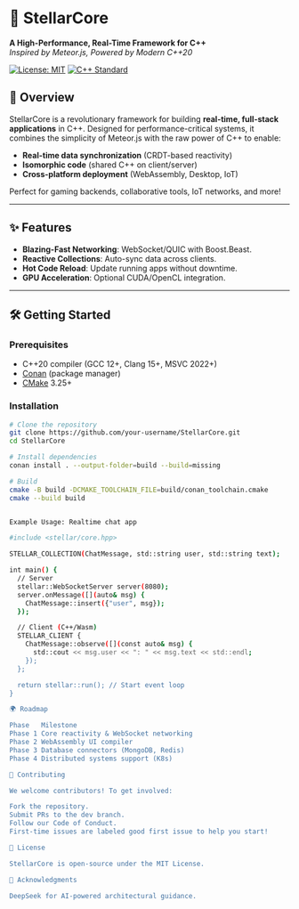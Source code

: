 # 🌟 StellarCore

**A High-Performance, Real-Time Framework for C++**  
*Inspired by Meteor.js, Powered by Modern C++20*

[![License: MIT](https://img.shields.io/badge/License-MIT-yellow.svg)](https://opensource.org/licenses/MIT)
[![C++ Standard](https://img.shields.io/badge/C%2B%2B-20-blue.svg)](https://en.cppreference.com/w/cpp/20)

## 🚀 Overview

StellarCore is a revolutionary framework for building **real-time, full-stack applications** in C++. Designed for performance-critical systems, it combines the simplicity of Meteor.js with the raw power of C++ to enable:

- **Real-time data synchronization** (CRDT-based reactivity)  
- **Isomorphic code** (shared C++ on client/server)  
- **Cross-platform deployment** (WebAssembly, Desktop, IoT)  

Perfect for gaming backends, collaborative tools, IoT networks, and more!

---

## ✨ Features

- **Blazing-Fast Networking**: WebSocket/QUIC with Boost.Beast.  
- **Reactive Collections**: Auto-sync data across clients.  
- **Hot Code Reload**: Update running apps without downtime.  
- **GPU Acceleration**: Optional CUDA/OpenCL integration.  

---

## 🛠️ Getting Started

### Prerequisites
- C++20 compiler (GCC 12+, Clang 15+, MSVC 2022+)  
- [Conan](https://conan.io/) (package manager)  
- [CMake](https://cmake.org/) 3.25+  

### Installation
```bash
# Clone the repository
git clone https://github.com/your-username/StellarCore.git
cd StellarCore

# Install dependencies
conan install . --output-folder=build --build=missing

# Build
cmake -B build -DCMAKE_TOOLCHAIN_FILE=build/conan_toolchain.cmake
cmake --build build


Example Usage: Realtime chat app

#include <stellar/core.hpp>

STELLAR_COLLECTION(ChatMessage, std::string user, std::string text);

int main() {
  // Server
  stellar::WebSocketServer server(8080);
  server.onMessage([](auto& msg) {
    ChatMessage::insert({"user", msg});
  });

  // Client (C++/Wasm)
  STELLAR_CLIENT {
    ChatMessage::observe([](const auto& msg) {
      std::cout << msg.user << ": " << msg.text << std::endl;
    });
  };

  return stellar::run(); // Start event loop
}

🌍 Roadmap

Phase	Milestone
Phase 1	Core reactivity & WebSocket networking
Phase 2	WebAssembly UI compiler
Phase 3	Database connectors (MongoDB, Redis)
Phase 4	Distributed systems support (K8s)

🤝 Contributing

We welcome contributors! To get involved:

Fork the repository.
Submit PRs to the dev branch.
Follow our Code of Conduct.
First-time issues are labeled good first issue to help you start!

📜 License

StellarCore is open-source under the MIT License.

🙏 Acknowledgments

DeepSeek for AI-powered architectural guidance.



